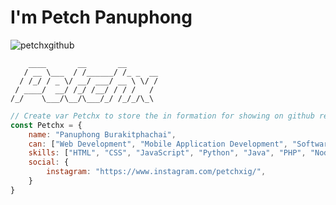 <h1>I'm Petch Panuphong</h1>
<p align="left"> <img src="https://komarev.com/ghpvc/?username=petchxgithub&label=Profile%20views&color=0e75b6&style=flat" alt="petchxgithub" /> </p>

```batch
    ____       __       __
   / __ \___  / /______/ /_ _  __
  / /_/ / _ \/ __/ ___/ __ \ \/ /
 / ____/  __/ /_/ /__/ / / /   /
/_/    \___/\__/\___/_/ /_/_/\_\
```

```javascript
// Create var Petchx to store the in formation for showing on github readme.md
const Petchx = {
    name: "Panuphong Burakitphachai",
    can: ["Web Development", "Mobile Application Development", "Software Development", "UI/UX Design",],
    skills: ["HTML", "CSS", "JavaScript", "Python", "Java", "PHP", "Node.js", "Flutter"],
    social: {
        instagram: "https://www.instagram.com/petchxig/",
    }
}
```
